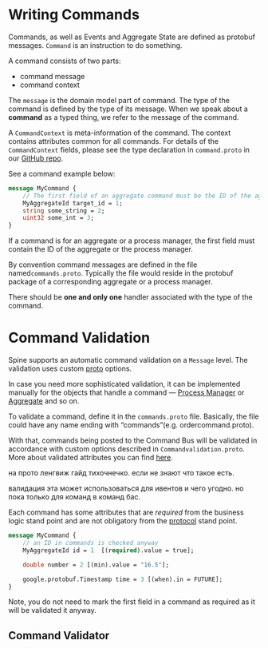 # Writing Commands

Commands, as well as Events and Aggregate State are defined as protobuf messages.
`Command` is an instruction to do something.

A command consists of two parts: 
* command message
* command context

The `message` is the domain model part of command. The type of the command is defined by
the type of its message. When we speak about a **command** as a typed thing, we refer to the message of the command.

A `CommandContext` is meta-information of the command. The context contains attributes common for all commands. For details of the `CommandContext` fields, please see the type declaration in `command.proto` in our [GitHub repo](https://github.com/SpineEventEngine/core-java/blob/8ddee17753fe27a2bb92ae96f2bf2f266b4da5a8/client/src/main/proto/spine/base/command.proto).

See a command example below:

``````protobuf
message MyCommand {
    // The first field of an aggregate command must be the ID of the aggregate.
    MyAggregateId target_id = 1;
    string some_string = 2;
    uint32 some_int = 3;
}
``````
If a command is for an aggregate or a process manager, the first field must contain the ID of the aggregate or the process manager.

By convention command messages are defined in the file named`commands.proto`. Typically the file would reside in the protobuf package of a corresponding aggregate or a process manager.

There should be **one and only one** handler associated with the type of the command.


# Command Validation
Spine supports an automatic command validation on a `Message` level. The validation uses custom [proto](https://github.com/SpineEventEngine/core-java/blob/5ae42af2a4035eab27dc92245d1b09d891f7cb5f/client/src/main/proto/spine/validation.proto) options. 

In case you need more sophisticated validation, it can be implemented manually for the objects that handle a command — [Process Manager](../java/process-manager.md) or [Aggregate](../java/aggregate.md) and so on.

To validate a command, define it in the `commands.proto` file. Basically, the file could have any name ending with “commands”(e.g. ordercommand.proto). 

With that, commands being posted to the Command Bus will be validated in accordance with custom options described in `Commandvalidation.proto`. 
More about validated attributes you can find [here](https://github.com/SpineEventEngine/core-java/wiki/Proposal-for-validation-attributes). 

на прото ленгвиж гайд тихочнечко. если не знают что такое есть.   


валидация эта может использоваться для ивентов и чего угодно. но пока только для команд в команд бас. 

Each command has some attributes that are *required* from the business logic stand point and  are not obligatory from the [protocol](https://developers.google.com/protocol-buffers/docs/proto#customoptions) stand point.

```protobuf
message MyCommand {
    // an ID in commands is checked anyway
    MyAggregateId id = 1  [(required).value = true];

    double number = 2 [(min).value = "16.5"];

    google.protobuf.Timestamp time = 3 [(when).in = FUTURE];
}
```
Note, you do not need to mark the first field in a command as required as it will be validated it anyway.

## Command Validator

